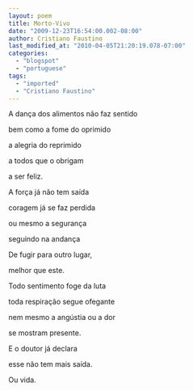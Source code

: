 ```yaml
---
layout: poem
title: Morto-Vivo
date: "2009-12-23T16:54:00.002-08:00"
author: Cristiano Faustino
last_modified_at: "2010-04-05T21:20:19.078-07:00"
categories:
  - "blogspot"
  - "portuguese"
tags:
  - "imported"
  - "Cristiano Faustino"
---
```


A dança dos alimentos não faz sentido

bem como a fome do oprimido

a alegria do reprimido

a todos que o obrigam

a ser feliz.

A força já não tem saída

coragem já se faz perdida

ou mesmo a segurança

seguindo na andança

De fugir para outro lugar,

melhor que este.

Todo sentimento foge da luta

toda respiração segue ofegante

nem mesmo a angústia ou a dor

se mostram presente.

E o doutor já declara

esse não tem mais saída.

Ou vida.